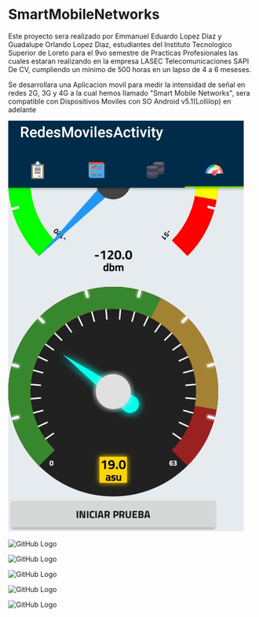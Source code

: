 # SmartMobileNetworks

Este proyecto sera realizado por Emmanuel Eduardo Lopez Diaz y Guadalupe Orlando Lopez Diaz, estudiantes del Instituto Tecnologico 
Superior de Loreto para el 9vo semestre de Practicas Profesionales las cuales estaran realizando en la empresa LASEC Telecomunicaciones SAPI De CV, cumpliendo un minimo de 500 horas en un lapso de 4 a 6 meseses.

Se desarrollara una Aplicacion movil para medir la intensidad de señal en redes 2G, 3G y 4G a la cual hemos llamado 
"Smart Mobile Networks", sera compatible con Dispositivos Moviles con SO Android v5.1(Lollilop) en adelante

![Alt text](2.jpeg)


![GitHub Logo](https://raw.githubusercontent.com/Plasmma/SmartMobileNetworks/master/2.jpeg?token=AJMY7YIL2S5WM47HZUMUJRS75FER6)


![GitHub Logo](https://raw.githubusercontent.com/Plasmma/SmartMobileNetworks/master/3.jpeg?token=AJMY7YLR3DRBZNB53TDSSH275FEUS)


![GitHub Logo](https://raw.githubusercontent.com/Plasmma/SmartMobileNetworks/master/5.jpeg?token=AJMY7YNVIILG3NBXBCQAKN275FEWU)


![GitHub Logo](https://raw.githubusercontent.com/Plasmma/SmartMobileNetworks/master/6.jpeg?token=AJMY7YIIW35HWPK77S4EROK75FEYK)


![GitHub Logo](https://raw.githubusercontent.com/Plasmma/SmartMobileNetworks/master/7.jpeg?token=AJMY7YJESIW7CV327F7VSHS75FEZK)
